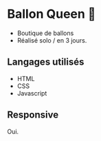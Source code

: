 

# Ballon Queen 🎈

+ Boutique de ballons
+ Réalisé solo / en 3 jours.

## Langages utilisés

+ HTML
+ CSS
+ Javascript

## Responsive

Oui.
